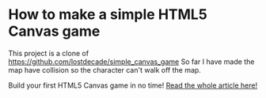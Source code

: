 # How to make a simple HTML5 Canvas game

This project is a clone of https://github.com/lostdecade/simple_canvas_game
So far I have made the map have collision so the character can't walk off the  map.

Build your first HTML5 Canvas game in no time! [Read the whole article here!](http://www.lostdecadegames.com/how-to-make-a-simple-html5-canvas-game/)

